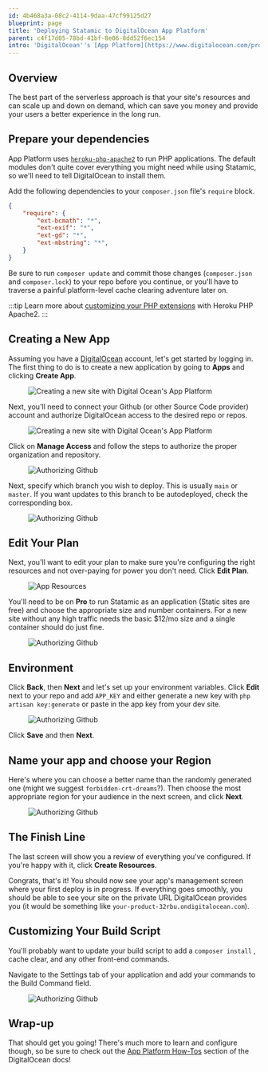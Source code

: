 ```yaml
---
id: 4b468a3a-08c2-4114-9daa-47cf99125d27
blueprint: page
title: 'Deploying Statamic to DigitalOcean App Platform'
parent: c4f17d05-78bd-41bf-8e06-8dd52f6ec154
intro: 'DigitalOcean''s [App Platform](https://www.digitalocean.com/products/app-platform) allows you to deploy and scale apps without having to manage servers. You''re billed per-project, depending on the resources you need.'
---
```

## Overview

The best part of the serverless approach is that your site's resources and can scale up and down on demand, which can save you money and provide your users a better experience in the long run.

## Prepare your dependencies

App Platform uses [`heroku-php-apache2`](https://devcenter.heroku.com/articles/php-support) to run PHP applications. The default modules don't quite cover everything you might need while using Statamic, so we'll need to tell DigitalOcean to install them.

Add the following dependencies to your `composer.json` file's `require` block.

```json
{
    "require": {
        "ext-bcmath": "*",
        "ext-exif": "*",
        "ext-gd": "*",
        "ext-mbstring": "*",
    }
}
```

Be sure to run `composer update` and commit those changes (`composer.json` and `composer.lock`) to your repo before you continue, or you'll have to traverse a painful platform-level cache clearing adventure later on.

:::tip
Learn more about [customizing your PHP extensions](https://devcenter.heroku.com/articles/php-support#extensions) with Heroku PHP Apache2.
:::

## Creating a New App

Assuming you have a [DigitalOcean](https://m.do.co/c/6469827e2269) account, let's get started by logging in. The first thing to do is to create a new application by going to **Apps** and clicking **Create App**.

<figure>
    <img src="/img/deploying/digital-ocean-app-platform/new-app-button.png" alt="Creating a new site with Digital Ocean's App Platform">
</figure>

Next, you'll need to connect your Github (or other Source Code provider) account and authorize DigitalOcean access to the desired repo or repos.

<figure>
    <img src="/img/deploying/digital-ocean-app-platform/creating-new-app.png" alt="Creating a new site with Digital Ocean's App Platform">
</figure>

Click on **Manage Access** and follow the steps to authorize the proper organization and repository.

<figure>
    <img src="/img/deploying/digital-ocean-app-platform/authorize-github.png" alt="Authorizing Github">
</figure>

Next, specify which branch you wish to deploy. This is usually `main` or `master`. If you want updates to this branch to be autodeployed, check the corresponding box.

<figure>
    <img src="/img/deploying/digital-ocean-app-platform/repo-and-branch.png" alt="Authorizing Github">
</figure>

## Edit Your Plan

Next, you'll want to edit your plan to make sure you're configuring the right resources and not over-paying for power you don't need. Click **Edit Plan**.

<figure>
    <img src="/img/deploying/digital-ocean-app-platform/resources.png" alt="App Resources">
</figure>

You'll need to be on **Pro** to run Statamic as an application (Static sites are free) and choose the appropriate size and number containers. For a new site without any high traffic needs the basic $12/mo size and a single container should do just fine.

<figure>
    <img src="/img/deploying/digital-ocean-app-platform/edit-plan.png" alt="Authorizing Github">
</figure>

## Environment

Click **Back**, then **Next** and let's set up your environment variables. Click **Edit** next to your repo and add `APP_KEY` and either generate a new key with `php artisan key:generate` or paste in the app key from your dev site.

<figure>
    <img src="/img/deploying/digital-ocean-app-platform/env-vars.png" alt="Authorizing Github">
</figure>

Click **Save** and then **Next**.

## Name your app and choose your Region

Here's where you can choose a better name than the randomly generated one (might we suggest `forbidden-crt-dreams`?). Then choose the most appropriate region for your audience in the next screen, and click **Next**.

<figure>
    <img src="/img/deploying/digital-ocean-app-platform/info-region.png" alt="Authorizing Github">
</figure>

## The Finish Line

The last screen will show you a review of everything you've configured. If you're happy with it, click **Create Resources**.

Congrats, that's it! You should now see your app's management screen where your first deploy is in progress. If everything goes smoothly, you should be able to see your site on the private URL DigitalOcean provides you (it would be something like `your-product-32rbu.ondigitalocean.com`).

## Customizing Your Build Script

You'll probably want to update your build script to add a `composer install` , cache clear, and any other front-end commands.

Navigate to the Settings tab of your application and add your commands to the Build Command field.

<figure>
    <img src="/img/deploying/digital-ocean-app-platform/build-command.png" alt="Authorizing Github">
</figure>

## Wrap-up

That should get you going! There's much more to learn and configure though, so be sure to check out the  [App Platform How-Tos](https://docs.digitalocean.com/products/app-platform/how-to/) section of the DigitalOcean docs!
